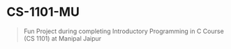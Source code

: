# CS-1101-MU
> Fun Project during completing Introductory Programming in C Course (CS 1101) at Manipal Jaipur
